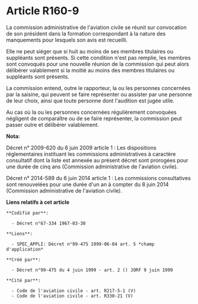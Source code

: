 # Article R160-9

La commission administrative de l'aviation civile se réunit sur convocation de son président dans la formation correspondant
à la nature des manquements pour lesquels son avis est recueilli.

Elle ne peut siéger que si huit au moins de ses membres titulaires ou suppléants sont présents. Si cette condition n'est pas
remplie, les membres sont convoqués pour une nouvelle réunion de la commission qui peut alors délibérer valablement si la
moitié au moins des membres titulaires ou suppléants sont présents.

La commission entend, outre le rapporteur, la ou les personnes concernées par la saisine, qui peuvent se faire représenter ou
assister par une personne de leur choix, ainsi que toute personne dont l'audition est jugée utile.

Au cas où la ou les personnes concernées régulièrement convoquées négligent de comparaître ou de se faire représenter, la
commission peut passer outre et délibérer valablement.

**Nota:**

Décret n° 2009-620 du 6 juin 2009 article 1 : Les dispositions réglementaires instituant les commissions administratives à
caractère consultatif dont la liste est annexée au présent décret sont prorogées pour une durée de cinq ans (Commission
administrative de l'aviation civile).

Décret n° 2014-589 du 6 juin 2014 article 1 : Les commissions consultatives sont renouvelées pour une durée d'un an à compter
du 8 juin 2014 (Commission administrative de l'aviation civile).

**Liens relatifs à cet article**

	**Codifié par**:

	  - Décret n°67-334 1967-03-30

	**Liens**:

	  - SPEC_APPLI: Décret n°99-475 1999-06-04 art. 5 *champ d'application*

	**Créé par**:

	  - Décret n°99-475 du 4 juin 1999 - art. 2 () JORF 9 juin 1999

	**Cité par**:

	  - Code de l'aviation civile - art. R217-5-1 (V)
	  - Code de l'aviation civile - art. R330-21 (V)
